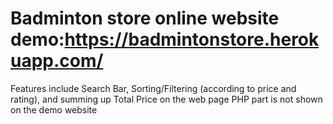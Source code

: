 # Badminton store online website demo:https://badmintonstore.herokuapp.com/
Features include Search Bar, Sorting/Filtering (according to price and rating), and summing up Total Price on the web page
PHP part is not shown on the demo website
